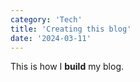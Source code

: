 ```yaml
---
category: 'Tech'
title: 'Creating this blog'
date: '2024-03-11'
---
```


This is how I **build** my blog.
